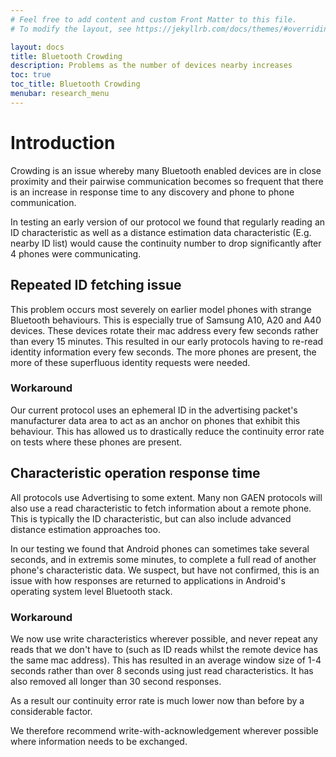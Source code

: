 ```yaml
---
# Feel free to add content and custom Front Matter to this file.
# To modify the layout, see https://jekyllrb.com/docs/themes/#overriding-theme-defaults

layout: docs
title: Bluetooth Crowding
description: Problems as the number of devices nearby increases
toc: true
toc_title: Bluetooth Crowding
menubar: research_menu
---
```


# Introduction

Crowding is an issue whereby many Bluetooth enabled devices are in close proximity
and their pairwise communication becomes so frequent that there is an increase in
response time to any discovery and phone to phone communication.

In testing an early version of our protocol we found that regularly reading an 
ID characteristic as well as a
distance estimation data characteristic (E.g. nearby ID list) would cause the
continuity number to drop significantly after 4 phones were communicating.

## Repeated ID fetching issue

This problem occurs most severely on earlier model phones with strange Bluetooth
behaviours. This is especially true of Samsung A10, A20 and A40 devices. These
devices rotate their mac address every few seconds rather than every 15 minutes.
This resulted in our early protocols having to re-read identity information
every few seconds. The more phones are present, the more of these superfluous 
identity requests were needed.

### Workaround

Our current protocol uses an ephemeral ID in the advertising packet's manufacturer
data area to act as an anchor on phones that exhibit this behaviour. This has allowed
us to drastically reduce the continuity error rate on tests where these phones
are present.

## Characteristic operation response time

All protocols use Advertising to some extent. Many non GAEN protocols will also
use a read characteristic to fetch information about a remote phone. This is typically
the ID characteristic, but can also include advanced distance estimation approaches
too.

In our testing we found that Android phones can sometimes take several seconds, and
in extremis some minutes, to complete a full read of another phone's characteristic
data. We suspect, but have not confirmed, this is an issue with how responses
are returned to applications in Android's operating system level Bluetooth stack.

### Workaround

We now use write characteristics wherever possible, and never repeat any reads that
we don't have to (such as ID reads whilst the remote device has the same mac address).
This has resulted in an average window size of 1-4 seconds rather than over 8 seconds
using just read characteristics. It has also removed all longer than 30 second
responses. 

As a result our continuity error rate is much lower now than before by a considerable
factor.

We therefore recommend write-with-acknowledgement wherever possible where information
needs to be exchanged.
